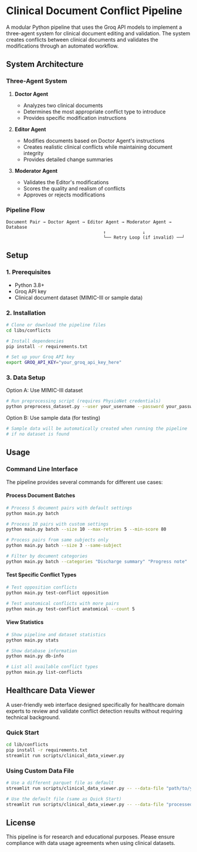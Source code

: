 # Clinical Document Conflict Pipeline

A modular Python pipeline that uses the Groq API models to implement a three-agent system for
clinical document editing and validation. The system creates conflicts between clinical documents
and validates the modifications through an automated workflow.

## System Architecture

### Three-Agent System

1. **Doctor Agent**

   - Analyzes two clinical documents
   - Determines the most appropriate conflict type to introduce
   - Provides specific modification instructions

2. **Editor Agent**

   - Modifies documents based on Doctor Agent's instructions
   - Creates realistic clinical conflicts while maintaining document integrity
   - Provides detailed change summaries

3. **Moderator Agent**
   - Validates the Editor's modifications
   - Scores the quality and realism of conflicts
   - Approves or rejects modifications

### Pipeline Flow

```
Document Pair → Doctor Agent → Editor Agent → Moderator Agent → Database
                                     ↑              ↓
                                     └── Retry Loop (if invalid) ──┘
```

## Setup

### 1. Prerequisites

- Python 3.8+
- Groq API key
- Clinical document dataset (MIMIC-III or sample data)

### 2. Installation

```bash
# Clone or download the pipeline files
cd libs/conflicts

# Install dependencies
pip install -r requirements.txt

# Set up your Groq API key
export GROQ_API_KEY="your_groq_api_key_here"
```

### 3. Data Setup

Option A: Use MIMIC-III dataset

```bash
# Run preprocessing script (requires PhysioNet credentials)
python preprocess_dataset.py --user your_username --password your_password
```

Option B: Use sample data (for testing)

```bash
# Sample data will be automatically created when running the pipeline
# if no dataset is found
```

## Usage

### Command Line Interface

The pipeline provides several commands for different use cases:

#### Process Document Batches

```bash
# Process 5 document pairs with default settings
python main.py batch

# Process 10 pairs with custom settings
python main.py batch --size 10 --max-retries 5 --min-score 80

# Process pairs from same subjects only
python main.py batch --size 3 --same-subject

# Filter by document categories
python main.py batch --categories "Discharge summary" "Progress note"
```

#### Test Specific Conflict Types

```bash
# Test opposition conflicts
python main.py test-conflict opposition

# Test anatomical conflicts with more pairs
python main.py test-conflict anatomical --count 5
```

#### View Statistics

```bash
# Show pipeline and dataset statistics
python main.py stats

# Show database information
python main.py db-info

# List all available conflict types
python main.py list-conflicts
```

## Healthcare Data Viewer

A user-friendly web interface designed specifically for healthcare domain experts to review and
validate conflict detection results without requiring technical background.

### Quick Start

```bash
cd lib/conflicts
pip install -r requirements.txt
streamlit run scripts/clinical_data_viewer.py
```

### Using Custom Data File

```bash
# Use a different parquet file as default
streamlit run scripts/clinical_data_viewer.py -- --data-file "path/to/your/data.parquet"

# Use the default file (same as Quick Start)
streamlit run scripts/clinical_data_viewer.py -- --data-file "processed/186fbae0_02092025.parquet"
```

## License

This pipeline is for research and educational purposes. Please ensure compliance with data usage
agreements when using clinical datasets.
